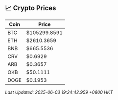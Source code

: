 ## 📈 Crypto Prices

| Coin | Price |
| ---- | ----- |
| BTC | $105299.8591 |
| ETH | $2610.3659 |
| BNB | $665.5536 |
| CRV | $0.6929 |
| ARB | $0.3657 |
| OKB | $50.1111 |
| DOGE | $0.1953 |

_Last Updated: 2025-06-03 19:24:42.959 +0800 HKT_